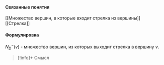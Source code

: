 #### Связанные понятия
[[Множество вершин, в которые входит стрелка из вершины]]
[[Стрелка]]
#### Формулировка
$N^-_D(v)$ - множество вершин, из которых выходит стрелка в вершину $v$.

>[!info]+ Смысл






